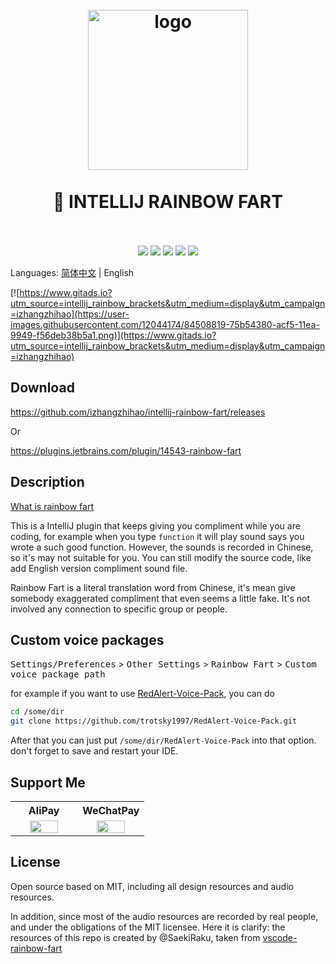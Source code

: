<h1 align="center">
  <br>
    <img src="https://user-images.githubusercontent.com/12044174/85197300-c25ed700-b312-11ea-9a0b-172e7812a75a.png" alt="logo" width="256" height="256">
  <br>
  <br>
  🌈 INTELLIJ RAINBOW FART
  <br>
  <br>
</h1>

<p align="center"> 
<a href="https://circleci.com/gh/izhangzhihao/intellij-rainbow-fart"><img src="https://img.shields.io/circleci/project/github/izhangzhihao/intellij-rainbow-fart/master.svg?style=flat-square"></a>
<a href="https://github.com/izhangzhihao/intellij-rainbow-fart/releases"><img src="https://img.shields.io/github/release/izhangzhihao/intellij-rainbow-fart.svg?style=flat-square"></a>
<a href="https://plugins.jetbrains.com/plugin/14543-rainbow-fart"><img src="https://img.shields.io/jetbrains/plugin/d/14543-rainbow-fart.svg?style=flat-square"></a>
<a href="https://plugins.jetbrains.com/plugin/14543-rainbow-fart"><img src="https://img.shields.io/jetbrains/plugin/v/14543-rainbow-fart.svg?style=flat-square"></a>
<a href="https://github.com/izhangzhihao/intellij-rainbow-fart/"><img src="https://img.shields.io/badge/contributions-welcome-brightgreen.svg?style=flat-square"></a>
</p>

Languages: [简体中文](./README.zh.md) | English

[![https://www.gitads.io?utm_source=intellij_rainbow_brackets&utm_medium=display&utm_campaign=izhangzhihao](https://user-images.githubusercontent.com/12044174/84508819-75b54380-acf5-11ea-9949-f56deb38b5a1.png)](https://www.gitads.io?utm_source=intellij_rainbow_brackets&utm_medium=display&utm_campaign=izhangzhihao)

## Download

https://github.com/izhangzhihao/intellij-rainbow-fart/releases

Or

https://plugins.jetbrains.com/plugin/14543-rainbow-fart

## Description

[What is rainbow fart](https://www.youtube.com/watch?v=czOz1twhTi0)

This is a IntelliJ plugin that keeps giving you compliment while you are coding, for example when you type `function` it will play sound says you wrote a such good function. However, the sounds is recorded in Chinese, so it's may not suitable for you. You can still modify the source code, like add English version compliment sound file.

Rainbow Fart is a literal translation word from Chinese, it's mean give somebody exaggerated compliment that even seems a little fake. It's not involved any connection to specific group or people.

## Custom voice packages

<kbd>Settings/Preferences</kbd> > <kbd>Other Settings</kbd> > <kbd>Rainbow Fart</kbd> > <kbd>Custom voice package path</kbd>

for example if you want to use [RedAlert-Voice-Pack](https://github.com/trotsky1997/RedAlert-Voice-Pack), you can do

```bash
cd /some/dir
git clone https://github.com/trotsky1997/RedAlert-Voice-Pack.git
```

After that you can just put `/some/dir/RedAlert-Voice-Pack` into that option. don't forget to save and restart your IDE.

## Support Me


<table>
  <tr>
    <th width="50%">AliPay</th>
    <th width="50%">WeChatPay</th>
  </tr>
  <tr></tr>
  <tr align="center">
    <td><img width="70%" src="https://user-images.githubusercontent.com/12044174/85197261-77dd5a80-b312-11ea-9630-51caf7d634f2.jpg"></td>
    <td><img width="70%" src="https://user-images.githubusercontent.com/12044174/85197263-7b70e180-b312-11ea-917a-35eab2ea08ae.jpg"></td>
  </tr>
</table>

## License

Open source based on MIT, including all design resources and audio resources.

In addition, since most of the audio resources are recorded by real people, and under the obligations of the MIT licensee. Here it is clarify: the resources of this repo is created by @SaekiRaku, taken from [vscode-rainbow-fart](https://github.com/SaekiRaku/vscode-rainbow-fart)